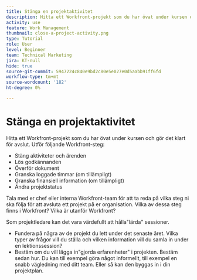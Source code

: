 ```yaml
---
title: Stänga en projektaktivitet
description: Hitta ett Workfront-projekt som du har övat under kursen och gör det klart för avslut.
activity: use
feature: Work Management
thumbnail: close-a-project-activity.png
type: Tutorial
role: User
level: Beginner
team: Technical Marketing
jira: KT-null
hide: true
source-git-commit: 5947224c840e9bd2c80e5e027e0d5aabb91ff6fd
workflow-type: tm+mt
source-wordcount: '182'
ht-degree: 0%

---
```


# Stänga en projektaktivitet

Hitta ett Workfront-projekt som du har övat under kursen och gör det klart för avslut. Utför följande Workfront-steg:

* Stäng aktiviteter och ärenden
* Lös godkännanden
* Överför dokument
* Granska loggade timmar (om tillämpligt)
* Granska finansiell information (om tillämpligt)
* Ändra projektstatus

Tala med er chef eller interna Workfront-team för att ta reda på vilka steg ni ska följa för att avsluta ett projekt på er organisation. Vilka av dessa steg finns i Workfront? Vilka är utanför Workfront?

Som projektledare kan det vara värdefullt att hålla&quot;lärda&quot; sessioner.

* Fundera på några av de projekt du lett under det senaste året. Vilka typer av frågor vill du ställa och vilken information vill du samla in under en lektionssession?
* Bestäm om du vill lägga in&quot;gjorda erfarenheter&quot; i projekten. Bestäm sedan hur. Du kan till exempel göra något informellt, till exempel en snabb vägledning med ditt team. Eller så kan den byggas in i din projektplan.
